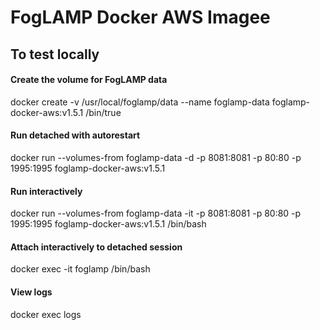 
# FogLAMP Docker AWS Imagee

## To test locally
#### Create the volume for FogLAMP data
docker create -v /usr/local/foglamp/data --name foglamp-data foglamp-docker-aws:v1.5.1 /bin/true

#### Run detached with autorestart
docker run --volumes-from foglamp-data -d -p 8081:8081 -p 80:80 -p 1995:1995 foglamp-docker-aws:v1.5.1

#### Run interactively
docker run --volumes-from foglamp-data -it -p 8081:8081 -p 80:80 -p 1995:1995 foglamp-docker-aws:v1.5.1 /bin/bash

#### Attach interactively to detached session
docker exec -it foglamp /bin/bash

#### View logs
docker exec logs <id>
